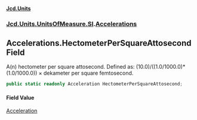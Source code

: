 #### [Jcd.Units](index.md 'index')
### [Jcd.Units.UnitsOfMeasure.SI](Jcd.Units.UnitsOfMeasure.SI.md 'Jcd.Units.UnitsOfMeasure.SI').[Accelerations](Accelerations.md 'Jcd.Units.UnitsOfMeasure.SI.Accelerations')

## Accelerations.HectometerPerSquareAttosecond Field

A(n) hectometer per square attosecond. Defined as: (10.0)/((1.0/1000.0)*(1.0/1000.0)) × dekameter per square femtosecond.

```csharp
public static readonly Acceleration HectometerPerSquareAttosecond;
```

#### Field Value
[Acceleration](Acceleration.md 'Jcd.Units.UnitTypes.Acceleration')